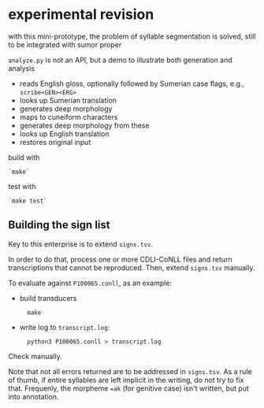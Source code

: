 # experimental revision

with this mini-prototype, the problem of syllable segmentation is solved, still to be integrated with sumor proper

`analyze.py` is not an API, but a demo to illustrate both generation and analysis
- reads English gloss, optionally followed by Sumerian case flags, e.g., `scribe<GEN><ERG>`
- looks up Sumerian translation
- generates deep morphology
- maps to cuneiform characters
- generates deep morphology from these
- looks up English translation
- restores original input

build with

	`make`

test with

	`make test`

## Building the sign list

Key to this enterprise is to extend `signs.tsv`.

In order to do that, process one or more CDLI-CoNLL files and return transcriptions that cannot be reproduced. Then, extend `signs.tsv` manually.

To evaluate against `P100065.conll`, as an example:

- build transducers

		make

- write log to `transcript.log`:

		python3 P100065.conll > transcript.log

Check manually.

Note that not all errors returned are to be addressed in `signs.tsv`. As a rule of thumb, if entire syllables are left implicit in the writing, do not try to fix that. Frequenly, the morpheme `=ak` (for genitive case) isn't written, but put into annotation. 
